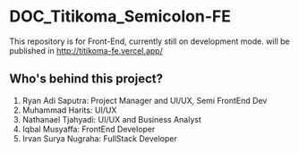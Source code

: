 # DOC_Titikoma_Semicolon-FE

This repository is for Front-End, currently still on development mode. will be published in http://titikoma-fe.vercel.app/

## Who's behind this project?

1. Ryan Adi Saputra: Project Manager and UI/UX, Semi FrontEnd Dev
2. Muhammad Harits: UI/UX
3. Nathanael Tjahyadi: UI/UX and Business Analyst
4. Iqbal Musyaffa: FrontEnd Developer
5. Irvan Surya Nugraha: FullStack Developer
